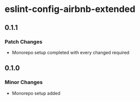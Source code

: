 # eslint-config-airbnb-extended

## 0.1.1

### Patch Changes

- Monorepo setup completed with every changed required

## 0.1.0

### Minor Changes

- Monorepo setup added
